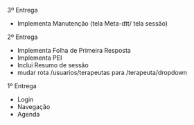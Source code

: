 3º Entrega
- Implementa Manutenção (tela Meta-dtt/ tela sessão)

2º Entrega
- Implementa Folha de Primeira Resposta
- Implementa PEI
- Inclui Resumo de sessão
- mudar rota /usuarios/terapeutas para /terapeuta/dropdown

1º Entrega
- Login
- Navegação
- Agenda